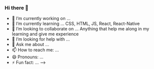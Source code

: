 ### Hi there 👋


- 🔭 I’m currently working on ...
- 🌱 I’m currently learning ... CSS, HTML, JS, React, React-Native
- 👯 I’m looking to collaborate on ... Anything that help me along in my learning and give me experience
- 🤔 I’m looking for help with ...
- 💬 Ask me about ...
- 📫 How to reach me: ...
- 😄 Pronouns: ...
- ⚡ Fun fact: ...
-->
